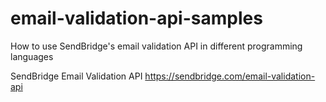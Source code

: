 # email-validation-api-samples
How to use SendBridge's email validation API in different programming languages

SendBridge Email Validation API
https://sendbridge.com/email-validation-api
